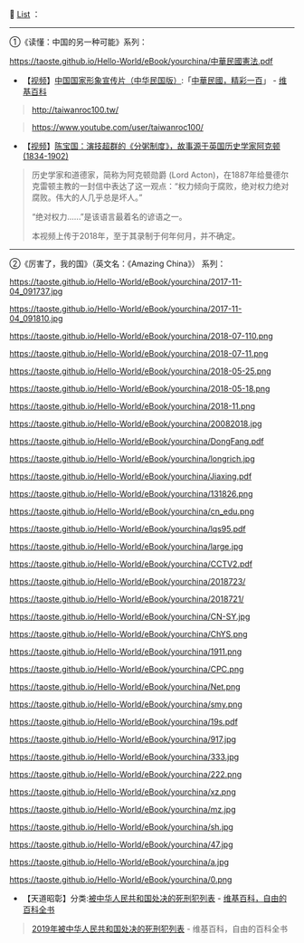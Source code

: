 
📕 [List](README.md) ：

 ----------------------------------------------------------------------

①《读懂：中国的另一种可能》系列：
 
 https://taoste.github.io/Hello-World/eBook/yourchina/中華民國憲法.pdf
 
- 【[视频](https://www.youtube.com/watch?v=9lRCJpGvrgE)】[中国国家形象宣传片（中华民国版）](https://www.youtube.com/user/taiwanroc100/):「[中華民國，精彩一百](https://taoste.github.io/Hello-World/eBook/yourchina/ROC-100.mp4)」 - [维基百科](https://zh.wikipedia.org/wiki/中華民國100年國慶)

> http://taiwanroc100.tw/

> https://www.youtube.com/user/taiwanroc100/

- 【[视频](https://www.youtube.com/watch?v=7903IuK3WIA)】[陈宝国：演技超群的《分粥制度》，故事源于英国历史学家阿克顿(1834-1902)](https://taoste.github.io/Hello-World/eBook/yourchina/陈宝国：演技超群的《分粥》，%20故事源于英国历史学家阿克顿(1834-1902).mp4)

> 历史学家和道德家，简称为阿克顿勋爵 (Lord Acton)，在1887年给曼德尔克雷顿主教的一封信中表达了这一观点：“权力倾向于腐败，绝对权力绝对腐败。伟大的人几乎总是坏人。” 
> 
> “绝对权力......”是该语言最着名的谚语之一。
> 
> 本视频上传于2018年，至于其录制于何年何月，并不确定。
 
 ----------------------------------------------------------------------
 
 ②《厉害了，我的国》（英文名：《Amazing China》）  系列：
 
 https://taoste.github.io/Hello-World/eBook/yourchina/2017-11-04_091737.jpg
 
 https://taoste.github.io/Hello-World/eBook/yourchina/2017-11-04_091810.jpg
 
 https://taoste.github.io/Hello-World/eBook/yourchina/2018-07-110.png
 
 https://taoste.github.io/Hello-World/eBook/yourchina/2018-07-11.png
 
 https://taoste.github.io/Hello-World/eBook/yourchina/2018-05-25.png
 
 https://taoste.github.io/Hello-World/eBook/yourchina/2018-05-18.png
 
 https://taoste.github.io/Hello-World/eBook/yourchina/2018-11.png
 
 https://taoste.github.io/Hello-World/eBook/yourchina/20082018.jpg
 
 https://taoste.github.io/Hello-World/eBook/yourchina/DongFang.pdf
 
 https://taoste.github.io/Hello-World/eBook/yourchina/longrich.jpg
 
 https://taoste.github.io/Hello-World/eBook/yourchina/Jiaxing.pdf
 
 https://taoste.github.io/Hello-World/eBook/yourchina/131826.png
 
 https://taoste.github.io/Hello-World/eBook/yourchina/cn_edu.png
 
 https://taoste.github.io/Hello-World/eBook/yourchina/lqs95.pdf
 
 https://taoste.github.io/Hello-World/eBook/yourchina/large.jpg	
 
 https://taoste.github.io/Hello-World/eBook/yourchina/CCTV2.pdf
 
 https://taoste.github.io/Hello-World/eBook/yourchina/2018723/
 
 https://taoste.github.io/Hello-World/eBook/yourchina/2018721/
 
 https://taoste.github.io/Hello-World/eBook/yourchina/CN-SY.jpg
 
 https://taoste.github.io/Hello-World/eBook/yourchina/ChYS.png
 
 https://taoste.github.io/Hello-World/eBook/yourchina/1911.png
 
 https://taoste.github.io/Hello-World/eBook/yourchina/CPC.png	
 
 https://taoste.github.io/Hello-World/eBook/yourchina/Net.png

 https://taoste.github.io/Hello-World/eBook/yourchina/smy.png
 
 https://taoste.github.io/Hello-World/eBook/yourchina/19s.pdf
 
 https://taoste.github.io/Hello-World/eBook/yourchina/917.jpg
 
 https://taoste.github.io/Hello-World/eBook/yourchina/333.jpg
 
 https://taoste.github.io/Hello-World/eBook/yourchina/222.png

 https://taoste.github.io/Hello-World/eBook/yourchina/xz.png	
 
 https://taoste.github.io/Hello-World/eBook/yourchina/mz.jpg
 
 https://taoste.github.io/Hello-World/eBook/yourchina/sh.jpg
 
 https://taoste.github.io/Hello-World/eBook/yourchina/47.jpg

 https://taoste.github.io/Hello-World/eBook/yourchina/a.jpg

 https://taoste.github.io/Hello-World/eBook/yourchina/0.png

  
- 【天道昭彰】分类:[被中华人民共和国处决的死刑犯列表](https://zh.wikipedia.org/wiki/Category:%E8%A2%AB%E4%B8%AD%E5%8D%8E%E4%BA%BA%E6%B0%91%E5%85%B1%E5%92%8C%E5%9B%BD%E5%A4%84%E5%86%B3%E7%9A%84%E6%AD%BB%E5%88%91%E7%8A%AF%E5%88%97%E8%A1%A8) - [维基百科，自由的百科全书](https://zh.wikipedia.org/wiki/Category:%E8%A2%AB%E4%B8%AD%E5%8D%8E%E4%BA%BA%E6%B0%91%E5%85%B1%E5%92%8C%E5%9B%BD%E5%A4%84%E5%86%B3%E7%9A%84%E6%AD%BB%E5%88%91%E7%8A%AF)
> [2019年被中华人民共和国处决的死刑犯列表](https://zh.wikipedia.org/wiki/2019%E5%B9%B4%E8%A2%AB%E4%B8%AD%E5%8D%8E%E4%BA%BA%E6%B0%91%E5%85%B1%E5%92%8C%E5%9B%BD%E5%A4%84%E5%86%B3%E7%9A%84%E6%AD%BB%E5%88%91%E7%8A%AF%E5%88%97%E8%A1%A8) - 维基百科，自由的百科全书

